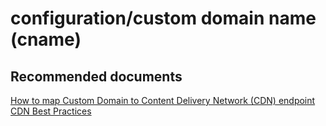 <properties
	pageTitle="configuration/custom domain name (cname)"
	description="configuration/custom domain name (cname)"
	service="microsoft.cdn"
	resource="profiles"
	authors="aashu"
	displayOrder=""
	selfHelpType="generic"
	supportTopicIds="32302787"
	resourceTags=""
	productPesIds="15528"
	cloudEnvironments="public"
	articleId="c3ddfee8-4a69-4fce-9575-81182c2bb277"
/>

# configuration/custom domain name (cname)


## **Recommended documents**
[How to map Custom Domain to Content Delivery Network (CDN) endpoint](https://azure.microsoft.com/documentation/articles/cdn-map-content-to-custom-domain/)<br>
[CDN Best Practices](https://azure.microsoft.com/documentation/articles/best-practices-cdn/)
